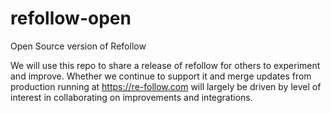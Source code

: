# refollow-open
Open Source version of Refollow

We will use this repo to share a release of refollow for others to experiment and improve. Whether we continue to support it and merge updates from production running at https://re-follow.com will largely be driven by level of interest in collaborating on improvements and integrations.
